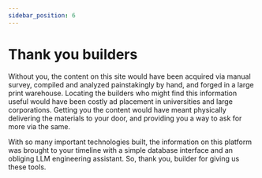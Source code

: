 ```yaml
---
sidebar_position: 6
---
```


# Thank you builders

Without you, the content on this site would have been acquired via manual survey, compiled and analyzed painstakingly by hand, and forged in a large print warehouse. Locating the builders who might find this information useful would have been costly ad placement in universities and large corporations. Getting you the content would have meant physically delivering the materials to your door, and providing you a way to ask for more via the same. 

With so many important technologies built, the information on this platform was brought to your timeline with a simple database interface and an obliging LLM engineering assistant. So, thank you, builder for giving us these tools.